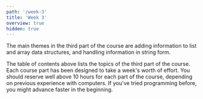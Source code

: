 ```yaml
---
path: '/week-3'
title: 'Week 3'
overview: true
hidden: true
---
```


The main themes in the third part of the course are adding information to list and array data structures, and handling information in string form.

<pages-in-this-section></pages-in-this-section>

The table of contents above lists the topics of the third part of the course. Each course part has been designed to take a week's worth of effort. You should reserve well above 10 hours for each part of the course, depending on previous experience with computers. If you've tried programming before, you might advance faster in the beginning.
